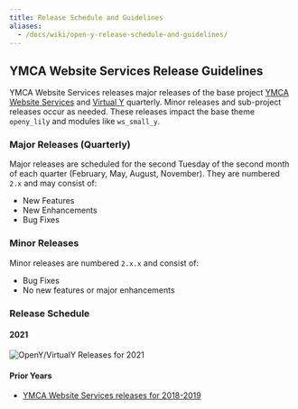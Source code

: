 ```yaml
---
title: Release Schedule and Guidelines
aliases:
  - /docs/wiki/open-y-release-schedule-and-guidelines/
---
```


## YMCA Website Services Release Guidelines

YMCA Website Services releases major releases of the base project [YMCA Website Services](https://github.com/YCloudYUSA/yusaopeny) and [Virtual Y](https://github.com/YCloudYUSA/yusaopeny_gated_content) quarterly. Minor releases and sub-project releases occur as needed. These releases impact the base theme `openy_lily` and modules like `ws_small_y`.

### Major Releases (Quarterly)

Major releases are scheduled for the second Tuesday of the second month of each quarter (February, May, August, November). They are numbered `2.x` and may consist of:

- New Features
- New Enhancements
- Bug Fixes

### Minor Releases

Minor releases are numbered `2.x.x` and consist of:

- Bug Fixes
- No new features or major enhancements

### Release Schedule

#### 2021

![OpenY/VirtualY Releases for 2021](https://user-images.githubusercontent.com/563412/104428684-6fd65800-558d-11eb-93b3-5c63e92ccd56.png)

#### Prior Years

- [YMCA Website Services releases for 2018-2019](https://user-images.githubusercontent.com/238201/146017405-10f28823-5af7-4498-9384-5502cbf5adaf.png)
